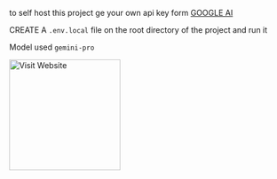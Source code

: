 to self host this project ge your own api key form [GOOGLE AI](https://makersuite.google.com/app/u/2/)


CREATE A `.env.local` file on the root directory of the project and run it 

Model used `gemini-pro`

[<img alt="Visit Website" src="https://agrilyze.ca/wp-content/uploads/2020/05/visit-website-button.png" width="200">](https://grammar-checker-nine.vercel.app)

